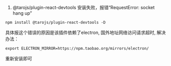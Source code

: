 1. @tarojs/plugin-react-devtools 安装失败，报错“RequestError: socket hang up”
```
npm install @tarojs/plugin-react-devtools -D
```
具体报这个错误的原因是该插件依赖了electron, 国外地址网络访问请求超时,
解决办法：
```
export ELECTRON_MIRROR=https://npm.taobao.org/mirrors/electron/
```
重新安装即可